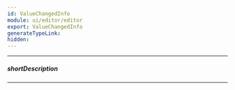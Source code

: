 ```yaml
---
id: ValueChangedInfo
module: ui/editor/editor
export: ValueChangedInfo
generateTypeLink: 
hidden: 
---
```

---
##### shortDescription
<!-- Description goes here -->

---
<!-- Description goes here -->